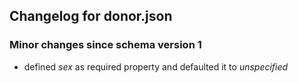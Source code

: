 ## Changelog for donor.json

### Minor changes since schema version 1

* defined *sex* as required property and defaulted it to *unspecified*
